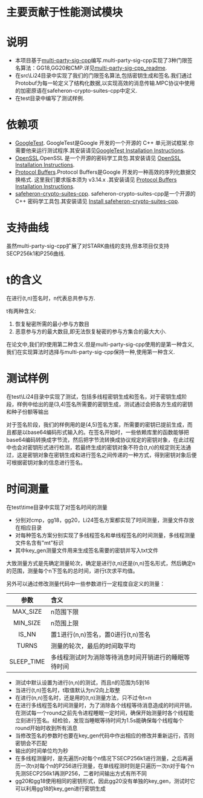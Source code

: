 # 主要贡献于性能测试模块

# 说明

- 本项目基于[multi-party-sig-cpp](https://github.com/Safeheron/multi-party-sig-cpp)编写.multi-party-sig-cpp实现了3种门限签名算法：GG18,GG20和CMP.详见[multi-party-sig-cpp_readme](./multi-party-sig-cpp/multi-party-sig-cpp_README.md).
- 在src\Li24目录中实现了我们的门限签名算法,包括密钥生成和签名.我们通过Protobuf为每一轮定义了结构化数据,以实现高效的消息传输.MPC协议中使用的加密原语在safeheron-crypto-suites-cpp中定义.
- 在test目录中编写了测试样例.

# 依赖项

- [GoogleTest](https://github.com/google/googletest). GoogleTest是Google 开发的一个开源的 C++ 单元测试框架.你需要他来运行测试程序.其安装请见[GoogleTest Installation Instructions](./multi-party-sig-cpp/GoogleTest-Installation.md).
- [OpenSSL](https://github.com/openssl/openssl#documentation).OpenSSL 是一个开源的密码学工具包.其安装请见 [OpenSSL Installation Instructions](./multi-party-sig-cpp/OpenSSL-Installation.md).
- [Protocol Buffers](https://github.com/protocolbuffers/protobuf.git).Protocol Buffers是Google 开发的一种高效的序列化数据交换格式. 这里我们要求版本须为 v3.14.x .其安装请见 [Protocol Buffers Installation Instructions](./multi-party-sig-cpp/Protocol-Buffers-Installation.md).
- [safeheron-crypto-suites-cpp](https://github.com/safeheron/safeheron-crypto-suites-cpp). safeheron-crypto-suites-cpp是一个开源的 C++ 密码学工具包.其安装请见 [Install safeheron-crypto-suites-cpp](https://github.com/Safeheron/safeheron-crypto-suites-cpp/blob/main/README.md).

# 支持曲线

虽然multi-party-sig-cpp扩展了对STARK曲线的支持,但本项目仅支持SECP256k1和P256曲线.

# t的含义

在进行(t,n)签名时，n代表总共参与方.

t有两种含义:

1. 恢复秘密所需的最小参与方数目
2. 恶意参与方的最大数目,即无法恢复秘密的参与方集合的最大大小.

在论文中,我们的t使用第二种含义.但是multi-party-sig-cpp使用的是第一种含义,我们在实现算法时选择与multi-party-sig-cpp保持一种,使用第一种含义.

# 测试样例

在test\Li24目录中实现了测试，包括多线程密钥生成和签名，对于密钥生成阶段，样例中给出的是(3,4)签名所需要的密钥生成，测试通过会把各方生成的密钥和种子份额等输出

对于签名阶段，我们的样例用的是(4,5)签名方案，所需要的密钥已提前生成，而且都是以base64编码形式输入的。在签名开始时，一些依赖库里的函数能够把base64编码转换成字节流，然后把字节流转换成协议规定的密钥对象，在此过程中也会对密钥形式进行检测，若最终生成的密钥对象不符合(t,n)的规定则无法通过，这是密钥对象在密钥生成和进行签名之间传递的一种方式，得到密钥对象后便可根据密钥对象的信息进行签名。



# 时间测量

在test\time目录中实现了对签名时间的测量

- 分别对cmp，gg18，gg20，Li24签名方案都实现了时间测量，测量文件存放在相应目录
- 对每种签名方案分别实现了多线程签名和单线程签名的时间测量，多线程测量文件名含有"mt"标识
- 其中key_gen测量文件用来生成签名需要的密钥并写入txt文件

大致测量方式是先确定测量轮次，确定是进行(t,n)还是(n,n)签名形式，然后确定n的范围，测量每个n下签名的总时间，进行t次求平均值。

另外可以通过修改测量代码中一些参数进行一定程度自定义的测量：

| 参数         | 含义                         |
|:----------:|:-------------------------- |
| MAX_SIZE   | n范围下限                      |
| MIN_SIZE   | n范围上限                      |
| IS_NN      | 置1进行(n,n)签名，置0进行(t,n)签名    |
| TURNS      | 测量的轮次，最后的时间取平均             |
| SLEEP_TIME | 多线程测试时为消除等待消息时间开销进行的睡眠等待时间 |

- 测试中默认设置为进行(n,n)的测试，而且n的范围为5到16
- 当进行(t,n)签名时，t取值默认为n/2向上取整
- 在进行(n,n)签名时，还是用的(t,n)测量方法，只不过令t=n
- 在进行多线程签名时间测量时，为了消除各个线程等待消息造成的时间开销，在测试每一个round之前先令进程睡眠一定时间，确保开始测量时各个线程能立刻进行签名。经检验，发现当睡眠等待时间为1.5s能确保每个线程每个round开始时收到所有消息
- 当修改签名的参数时也要在key_gen代码中作出相应的修改并重新运行，否则密钥会不匹配
- 输出的时间单位均为秒
- 在多线程测量时，是先遍历n对每个n情况下SECP256k1进行测量，之后再遍历一次n对每个n的P256进行测量，在单线程测时则是只遍历一次n对于每个n先测SECP256k1再测P256，二者时间输出方式有所不同
- gg20和gg18使用相同的密钥形式，因此gg20没有单独的key_gen，测试时它可以利用gg18的key_gen进行密钥生成
